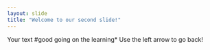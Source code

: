 ```yaml
---
layout: slide
title: "Welcome to our second slide!"
---
```

Your text #good going on the learning*
Use the left arrow to go back!
